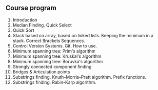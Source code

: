 ## Course program

1. Introduction
2. Median Finding. Quick Select
3. Quick Sort
4. Stack based on array, based on linked lists. Keeping the minimum in a stack. Correct Brackets Sequences.
5. Control Version Systems. Git. How to use. 
6. Minimum spanning tree: Prim's algorithm
7. Minimum spanning tree: Kruskal's algorithm
8. Minimum spanning tree: Boruvka's algorithm
9. Strongly connected component finding 
10. Bridges & Articulation points
11. Substrings finding. Knuth–Morris–Pratt algorithm. Prefix functions.
12. Substrings finding. Rabin-Karp algorithm.
